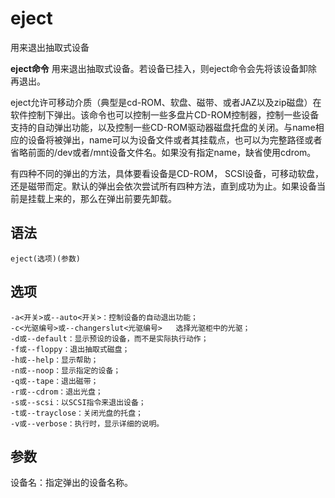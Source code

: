 eject
===

用来退出抽取式设备


**eject命令** 用来退出抽取式设备。若设备已挂入，则eject命令会先将该设备卸除再退出。

eject允许可移动介质（典型是cd-ROM、软盘、磁带、或者JAZ以及zip磁盘）在软件控制下弹出。该命令也可以控制一些多盘片CD-ROM控制器，控制一些设备支持的自动弹出功能，以及控制一些CD-ROM驱动器磁盘托盘的关闭。与name相应的设备将被弹出，name可以为设备文件或者其挂载点，也可以为完整路径或者省略前面的/dev或者/mnt设备文件名。如果没有指定name，缺省使用cdrom。

有四种不同的弹出的方法，具体要看设备是CD-ROM， SCSI设备，可移动软盘，还是磁带而定。默认的弹出会依次尝试所有四种方法，直到成功为止。如果设备当前是挂载上来的，那么在弹出前要先卸载。

##  语法

```
eject(选项)(参数)
```

##  选项

```
-a<开关>或--auto<开关>：控制设备的自动退出功能；
-c<光驱编号>或--changerslut<光驱编号>   选择光驱柜中的光驱；
-d或--default：显示预设的设备，而不是实际执行动作；
-f或--floppy：退出抽取式磁盘；
-h或--help：显示帮助；
-n或--noop：显示指定的设备；
-q或--tape：退出磁带；
-r或--cdrom：退出光盘；
-s或--scsi：以SCSI指令来退出设备；
-t或--trayclose：关闭光盘的托盘；
-v或--verbose：执行时，显示详细的说明。
```

##  参数

设备名：指定弹出的设备名称。


